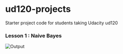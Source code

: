 ud120-projects
==============

Starter project code for students taking Udacity ud120

### Lesson 1 : Naive Bayes

![Output](../images/NaiveBayes.PNG)
